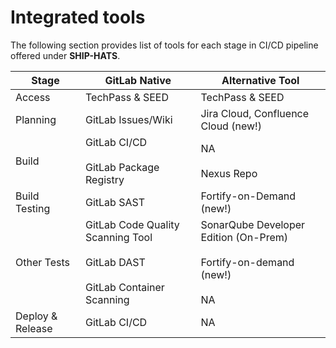 # Integrated tools


<!--![Tools in SHIP-HATS](./images/tools.png)-->

The following section provides list of tools for each stage in CI/CD pipeline offered under **SHIP-HATS**. 

|Stage|GitLab Native|Alternative Tool|
|---|---|---|
|Access|TechPass & SEED|TechPass & SEED|
|Planning|GitLab Issues/Wiki|Jira Cloud, Confluence Cloud (new!)
|Build|GitLab CI/CD<br><br>GitLab Package Registry|NA<br><br>Nexus Repo|
|Build Testing|GitLab SAST|Fortify-on-Demand (new!)
|Other Tests|GitLab Code Quality Scanning Tool <br><br>GitLab DAST<br><br>GitLab Container Scanning|SonarQube Developer Edition (On-Prem)<br><br>Fortify-on-demand (new!)<br><br>NA
|Deploy & Release|GitLab CI/CD|NA|


<!--

|DevSecOps Stage|DevSecOps Capability|Tools in 2.0|
|---|---|---|
|Planning|Dashboard - Value Stream|Gitlab Value Stream Measurement|
|Planning|Dashboard - Security|Gitlab Security Dashboard<br>-or-<br>Thinking HATS	
|Planning|Ticketing|Gitlab Issues<br>-or-<br>Jira (Cloud)|
|Planning|Documentation|Confluence|GitLab Wiki<br>-or-<br>Confluence (Cloud)|
|Development (Code)|Source Code Repository|GitLab|
|Building and Packaging|Build|GitLab|
|Building and Packaging|Static application security testing (SAST)|GitLab SAST<br>-or-<br>Fortify On Demand (FOD) SAST|
|Building and Packaging|Static application security testing (SAST)|GitLab Code Quality <br>-or-<br>SonarQube Community/Developer Edition|
|Building and Packaging|Static application security testing (SAST)|Software Composition Analysis (SCA)| GitLab Dependency Scanning<br>-or-<br>Nexus IQ Server
|Building and Packaging|Static application security testing (SAST)|GitLab Container Scanning<br>-or-<br>Prisma Cloud|
|Pre-release Testing|Dynamic Application Security Testing (DAST) |GitLab DAST<br>-or-<br>Fortify On Demand (FOD) DAST|
|Pre-release Testing|Restricted Device farm for Automated Functional Testing|pCloudy with support for the following Test framework|
|Pre-release Testing|Automated Accessibility Testing (Check App 's Accessibility to persons with disabilities)|GitLab (Pa11y)<br>-or-<br>Purple HATS
|Deployment & Release|Deploy|GitLab|
|Deployment & Release|Deploy|GitLab Package Registry <br>-or-<br>Nexus Repository Pro
|Operations & Monitoring|Monitoring|StackOps|

-->

<!--
## Tooling Strategy


[Tooling Strategy](./migration/tooling-strategy.md ':include')

-->
<!--
|DevSecOps Stage|DevSecOps Capability|Tools in 1.0|Tools in 2.0|
|---|---|---|---|
|Planning|Dashboard - Value Stream|None|Gitlab Value Stream Measurement|
-|Dashboard - Security|Thinking HATS|Gitlab Security Dashboard<br>-or-<br>Thinking HATS	
-|Ticketing|Jira|Gitlab Issues<br>-or-<br>Jira (Cloud)|
-|Documentation|Confluence|GitLab Wiki<br>-or-<br>Confluence (Cloud)|
|Development (Code)|Source Code Repository|Bitbucket|GitLab|
|Building and Packaging|Build|Bamboo|GitLab|
-|Static application security testing (SAST)|Fortify Static Code Analyzer|GitLab SAST<br>-or-<br>Fortify On Demand (FOD) SAST|
-|-|SonarQube Community/Developer Edition|GitLab Code Quality <br>-or-<br>SonarQube Community/Developer Edition|
-|-|Software Composition Analysis (SCA)|Nexus IQ Server| GitLab Dependency Scanning<br>-or-<br>Nexus IQ Server
-|-|Container image scanning|Prisma Cloud|GitLab Container Scanning<br>-or-<br>Prisma Cloud|
|Pre-release Testing|Dynamic Application Security Testing (DAST) |Fortify WebInspect Enterprise|GitLab DAST<br>-or-<br>Fortify On Demand (FOD) DAST|
-|Restricted Device farm for Automated Functional Testing|pCloudy with support for the following Test framework <ul>|pCloudy with support for the following Test framework|
-|Automated Accessibility Testing (Check App 's Accessibility to persons with disabilities)|Purple HATS|GitLab (Pa11y)<br>-or-<br>Purple HATS
|Deployment & Release|Deploy|Digital.ai|GitLab|
-|-|Nexus Repository Pro|GitLab Package Registry <br>-or-<br>Nexus Repository Pro
|Operations & Monitoring|Monitoring|NA|StackOps|

-->
<!--
For information on specific versions of Tools in SHIP-HATS, refer to the [Tools](https://docs.developer.tech.gov.sg/docs/ship-hats-tools/#/tools-overview) documentation. -->

<!--
### Project Management Tools

| Tool | Description | Links |
| --- | --- | --- |
![Confluence](./images/confluence.png ':size=70%')|Shared space for collaboration to view, access, and manage all tasks and problems for the entire team enforces the idea of shared responsibility. Shared knowledge and environment to encourage experimentation. With Confluence Cloud, Atlassian hosts your site for you to provide you immediate access to latest features.| [Overview](https://www.atlassian.com/software/confluence/guides/get-started/confluence-overview) & [Tutorial](https://www.atlassian.com/software/confluence/guides/get-started/set-up) |
![Jira](./images/jira.png ':size=80%')|Project management tool that is used to view, track, and manage projects and the progress of your team's tasks or bugs for a sprint displayed in an agile board. With Jira Software Cloud, Atlassian hosts and sets up your Jira Software site in the cloud for you. This allows you to get started quickly and easily without the need to manage the technical complexity of hosting yourself. | [Overview](https://www.atlassian.com/software/jira/guides/getting-started/overview) & [Tutorial](https://www.atlassian.com/software/jira/guides/getting-started/basics) |

### Build Tools

| Tool | Description | Links |
| --- | --- | --- |  
![GitLab](./images/gitlab.png ':size=50%')<br>**GitLab**|Tool for Continuous Integration that enables constant merging and testing of code, which leads to early defect detection and saves time to fix merge issues. This also enables the development teams to receive rapid feedback on their work. |  [Get Started with GitLab](https://docs.gitlab.com/ee/user/index.html) & [Tutorials](https://docs.gitlab.com/ee/tutorials/)|

### QA & Security Tools

| Tool | Description | Links |
| --- | --- | --- |
![Nexus Repository](./images/nexus-repo-pro.png ':size=50%') <br> **Nexus Repository Manager**| Tool for artifact management to ensure that the development, build, and production environments deploy consistent artifacts. This tool helps in reducing errors due to differences in build artifacts. This tool also provides version control for release artifacts for better control and easier rollback. | [Overview](https://www.sonatype.com/product-nexus-repository) & [Tutorials](https://help.sonatype.com/learning/repository-manager-3)|
| ![Nexus IQ](./images/nexus-iq.png ':size=50%')<br> **Nexus IQ**| Tool for scanning application binaries and open source libraries for all popular formats, including NPM, Nuget, Maven, Bowser, and more. This tool continuously monitors and alerts users of open-source vulnerabilities. | [Overview](https://www.sonatype.com/nexus-iq-server) & [Getting Started](https://help.sonatype.com/iqserver)|  
| ![pCloudy](./images/pcloudy.png ':size=80%') <br> **pCloudy Test Farm**| Tool to run automated tests on browsers (desktop and mobile) and mobile apps. Automation is triggered from Bamboo using the [Robot Framework](https://robotframework.org/). | [Overview](https://www.pcloudy.com/) |
| ![SonarQube](./images/sonarqube.png ':size=80%') | Automatic code review tool to detect bugs, vulnerabilities, and code smell. 15 supported base languages include C#, Java, CSS, VB.NET, JavaScript, XML, TypeScript, Python, Flex, Kotlin, PHP, Go, Ruby, HTML, and Scala. | [Overview](https://docs.sonarqube.org/latest/) |
| ![FOD](./images/fod.png ':size=50%') <br> **Fortify on Demand**| Tool that identifies vulnerabilities without the need for external infrastructure or resources. | [Overview & Free Trial](https://www.microfocus.com/en-us/cyberres/application-security/fortify-on-demand) |  
|![](./images/prisma-cloud.png ':size=80%')<br>**Prisma Cloud**|Container vulnerability scanner that protects custom container images, configured by subscribers.|[Overview](https://docs.paloaltonetworks.com/prisma/prisma-cloud.html)|


-->